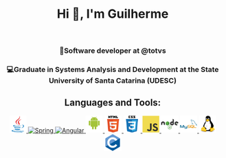 <h1 align="center">Hi 👋, I'm Guilherme</h1>
<p align="center">
    <img src="https://kushalvyas.github.io/images/mkz.gif" width="300" alt="">
</p>
<h3 align="center">🚀Software developer at @totvs</h3>
<h3 align="center">💻Graduate in Systems Analysis and Development at the State University of Santa Catarina (UDESC)
</h3>
<h2 align="center">Languages and Tools:</h2>
<p align="center">
    <a href="https://www.java.com">
        <img src="https://raw.githubusercontent.com/devicons/devicon/master/icons/java/java-original.svg" alt="Java"
            width="40" height="40" />
    </a>
    <a href="https://spring.io/">
        <img src="https://www.vectorlogo.zone/logos/springio/springio-icon.svg" alt="Spring" width="40" height="40" />
    </a>
    <a href="https://angular.io">
        <img src="https://angular.io/assets/images/logos/angular/angular.svg" alt="Angular" width="40" height="40" />
    </a>
    <a href="https://developer.android.com">
        <img src="https://raw.githubusercontent.com/devicons/devicon/master/icons/android/android-original-wordmark.svg"
            alt="Android" width="40" height="40" />
    </a>
    <a href="https://www.w3.org/html/">
        <img src="https://raw.githubusercontent.com/devicons/devicon/master/icons/html5/html5-original-wordmark.svg"
            alt="HTML5" width="40" height="40" />
    </a>
    <a href="https://www.w3schools.com/css/">
        <img src="https://raw.githubusercontent.com/devicons/devicon/master/icons/css3/css3-original-wordmark.svg"
            alt="CSS" width="40" height="40" />
    </a>
    <a href="https://developer.mozilla.org/en-US/docs/Web/JavaScript">
        <img src="https://raw.githubusercontent.com/devicons/devicon/master/icons/javascript/javascript-original.svg"
            alt="JavaScript" width="40" height="40" />
    </a>
    <a href="https://nodejs.org">
        <img src="https://raw.githubusercontent.com/devicons/devicon/master/icons/nodejs/nodejs-original-wordmark.svg"
            alt="Node.js" width="40" height="40" />
    </a>
    <a href="https://www.mysql.com/">
        <img src="https://raw.githubusercontent.com/devicons/devicon/master/icons/mysql/mysql-original-wordmark.svg"
            alt="MySQL" width="40" height="40" />
    </a>
    <a href="https://www.linux.org/">
        <img src="https://raw.githubusercontent.com/devicons/devicon/master/icons/linux/linux-original.svg" alt="Linux"
            width="40" height="40" />
    </a>
    <a href="https://www.cprogramming.com/">
        <img src="https://raw.githubusercontent.com/devicons/devicon/master/icons/c/c-original.svg" alt="C" width="40"
            height="40" />
    </a>

</p>
